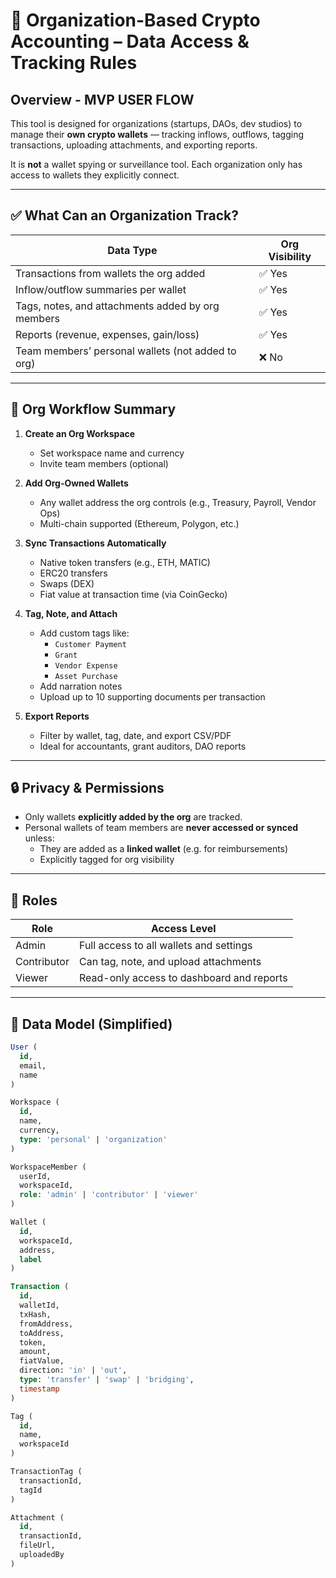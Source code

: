 # 🧾 Organization-Based Crypto Accounting – Data Access & Tracking Rules

## Overview - MVP USER FLOW

This tool is designed for organizations (startups, DAOs, dev studios) to manage their **own crypto wallets** — tracking inflows, outflows, tagging transactions, uploading attachments, and exporting reports.

It is **not** a wallet spying or surveillance tool. Each organization only has access to wallets they explicitly connect.

---

## ✅ What Can an Organization Track?

| Data Type                                         | Org Visibility |
| ------------------------------------------------- | -------------- |
| Transactions from wallets the org added           | ✅ Yes         |
| Inflow/outflow summaries per wallet               | ✅ Yes         |
| Tags, notes, and attachments added by org members | ✅ Yes         |
| Reports (revenue, expenses, gain/loss)            | ✅ Yes         |
| Team members’ personal wallets (not added to org) | ❌ No          |

---

## 🧠 Org Workflow Summary

1. **Create an Org Workspace**

   - Set workspace name and currency
   - Invite team members (optional)

2. **Add Org-Owned Wallets**

   - Any wallet address the org controls (e.g., Treasury, Payroll, Vendor Ops)
   - Multi-chain supported (Ethereum, Polygon, etc.)

3. **Sync Transactions Automatically**

   - Native token transfers (e.g., ETH, MATIC)
   - ERC20 transfers
   - Swaps (DEX)
   - Fiat value at transaction time (via CoinGecko)

4. **Tag, Note, and Attach**

   - Add custom tags like:
     - `Customer Payment`
     - `Grant`
     - `Vendor Expense`
     - `Asset Purchase`
   - Add narration notes
   - Upload up to 10 supporting documents per transaction

5. **Export Reports**
   - Filter by wallet, tag, date, and export CSV/PDF
   - Ideal for accountants, grant auditors, DAO reports

---

## 🔒 Privacy & Permissions

- Only wallets **explicitly added by the org** are tracked.
- Personal wallets of team members are **never accessed or synced** unless:
  - They are added as a **linked wallet** (e.g. for reimbursements)
  - Explicitly tagged for org visibility

---

## 👤 Roles

| Role        | Access Level                              |
| ----------- | ----------------------------------------- |
| Admin       | Full access to all wallets and settings   |
| Contributor | Can tag, note, and upload attachments     |
| Viewer      | Read-only access to dashboard and reports |

---

## 🧩 Data Model (Simplified)

```sql
User (
  id,
  email,
  name
)

Workspace (
  id,
  name,
  currency,
  type: 'personal' | 'organization'
)

WorkspaceMember (
  userId,
  workspaceId,
  role: 'admin' | 'contributor' | 'viewer'
)

Wallet (
  id,
  workspaceId,
  address,
  label
)

Transaction (
  id,
  walletId,
  txHash,
  fromAddress,
  toAddress,
  token,
  amount,
  fiatValue,
  direction: 'in' | 'out',
  type: 'transfer' | 'swap' | 'bridging',
  timestamp
)

Tag (
  id,
  name,
  workspaceId
)

TransactionTag (
  transactionId,
  tagId
)

Attachment (
  id,
  transactionId,
  fileUrl,
  uploadedBy
)
```
